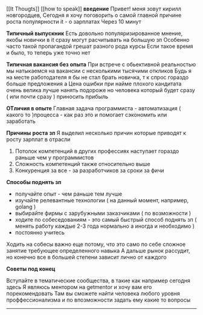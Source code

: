 [[It Thougts]]
[[how to speak]]
**введение**
Привет! меня зовут кирилл новгородцев,
 Сегодня я хочу поговорить о самой главной причине роста популярности it - о зарплатах
 Через 10 минут 

**Типичный выпускник**
Есть довольно популяризированное мнение, якобы новички в it сразу могут расчитывать на большую зп
Особенно часто такой пропагандой грешат разного рода курсы
Если такое время и было, то теперь уже точно нет

**Типичная вакансия без опыта**
При встрече с обьективной реальностью мы натыкаемся на вакансии с несколькими тысячими откликов
Будь я на месте работодателя я бы не стал брать новичка, т к спрос гораздо больше предложения а Цена ошибки при найме плохого кандитата очень велика 
лучше нанять подороже но человека который будет сразу ( или почти сразу ) приносить прибыль 

**ОТличия в опыте**
Главная задача программиста - автоматизация ( какого то )процесса - как раз это и помогает сэкономить или заработать

**Причины** **роста** **зп**
Я выделил несколько  причин которые приводят к росту зарплат в отрасли
1. Потолок компетенций в других профессиях наступает гораздо раньше чем у программистов
2. Сложность компетенций также относительно выше 
3. Конкуренция за все - за разработчиков за сроки за фичи


**Способы поднять зп** 
- получайте опыт - чем раньше тем лучше 
- изучайте релевантные технологии ( на данный момент, например, golang )
- выбирайте фирмы с зарубужными заказчиками ( по возможности )
- ходите по собеседованиям - это самый быстрый способ поднять зп ( менять работу каждые 2-3 года нормально а иногда и необходимо )
- постоянно учитесь

Ходить на собесы важно еще потому, что это само по себе сложное занятие требующее определенного навыка
А дальше рынок рассудит, но конечно все в большей степени зависит лично от каждого

**Советы под конец**

Вступайте в тематические сообщества, в такие как например сегодня здесь
Я являюсь ментором на getmentor и хочу вам его порекомендовать
Там вы сможете найти человека любого уровня проффессионализма и по впозможности задать ему какие  то вопросы


***




  

